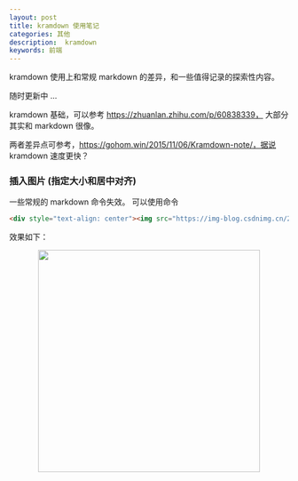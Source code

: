 ```yaml
---
layout: post
title: kramdown 使用笔记
categories: 其他
description:  kramdown
keywords: 前端
---
```


kramdown 使用上和常规 markdown 的差异，和一些值得记录的探索性内容。

随时更新中 ...

kramdown 基础，可以参考 https://zhuanlan.zhihu.com/p/60838339， 
大部分其实和 markdown 很像。

两者差异点可参考，https://gohom.win/2015/11/06/Kramdown-note/，据说 kramdown 速度更快？

### 插入图片 (指定大小和居中对齐)

一些常规的 markdown 命令失效。
可以使用命令
```markdown
<div style="text-align: center"><img src="https://img-blog.csdnimg.cn/20200822014538211.png?raw=true" width="200" /></div>
```

效果如下：
<div style="text-align: center"><img src="https://img-blog.csdnimg.cn/20200822014538211.png?raw=true" width="400" /></div>

